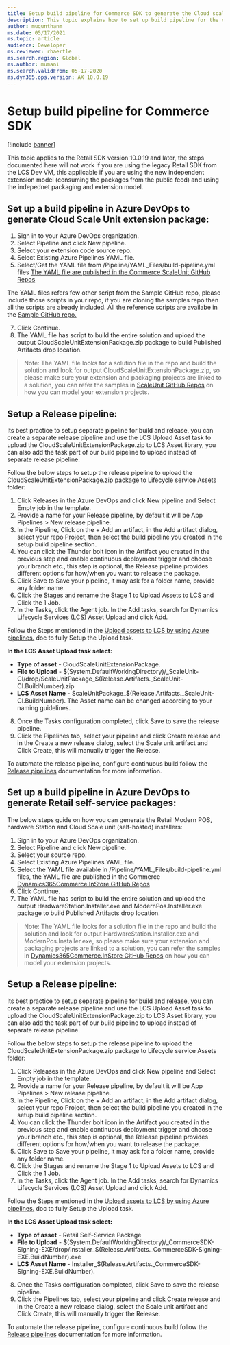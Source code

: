 ```yaml
---
title: Setup build pipeline for Commerce SDK to generate the Cloud scale unit and Self-service deployable packages.
description: This topic explains how to set up build pipeline for the commerce SDK to generate the deployable package for the extension code.
author: mugunthanm
ms.date: 05/17/2021
ms.topic: article
audience: Developer
ms.reviewer: rhaertle
ms.search.region: Global
ms.author: mumani
ms.search.validFrom: 05-17-2020
ms.dyn365.ops.version: AX 10.0.19
---
```


# Setup build pipeline for Commerce SDK

[!include [banner](../../../includes/banner.md)]

This topic applies to the Retail SDK version 10.0.19 and later, the steps documented here will not work if you are using the legacy Retail SDK from the LCS Dev VM, this applicable if you are using the new independent extension model (consuming the packages from the public feed) and using the indepednet packaging and extension model.

## Set up a build pipeline in Azure DevOps to generate Cloud Scale Unit extension package:

1. Sign in to your Azure DevOps organization.
2. Select Pipeline and click New pipeline.
3. Select your extension code source repo.
4. Select Existing Azure Pipelines YAML file.
5. Select/Get the YAML file from /Pipeline/YAML_Files/build-pipeline.yml files [The YAML file are published in the Commerce ScaleUnit GitHub Repos](https://github.com/microsoft/Dynamics365Commerce.ScaleUnit/blob/release/9.29/Pipeline/YAML_Files/build-pipeline.yml)

The YAML files refers few other script from the Sample GitHub repo, please include those scripts in your repo, if you are cloning the samples repo then all the scripts are already included.
All the reference scripts are availabe in the [Sample GitHub repo.](https://github.com/microsoft/Dynamics365Commerce.ScaleUnit/tree/release/9.29/Pipeline/PowerShellScripts)

7. Click Continue.
8. The YAML file has script to build the entire solution and upload the output CloudScaleUnitExtensionPackage.zip package to build Published Artifacts drop location.

>
> Note: The YAML file looks for a solution file in the repo and build the solution and look for output CloudScaleUnitExtensionPackage.zip, so please make sure your extension and packaging projects are linked to a solution, you can refer the samples in [ScaleUnit GitHub Repos](https://github.com/microsoft/Dynamics365Commerce.ScaleUnit/tree/release/9.29) on how you can model your extension projects.

## Setup a Release pipeline:

Its best practice to setup separate pipeline for build and release, you can create a separate release pipeline and use the LCS Upload Asset task to upload the CloudScaleUnitExtensionPackage.zip to LCS Asset library, you can also add the task part of our build pipeline to upload instead of separate release pipeline.

Follow the below steps to setup the release pipeline to upload the CloudScaleUnitExtensionPackage.zip package to Lifecycle service Assets folder:

1. Click Releases in the Azure DevOps and click New pipeline and Select Empty job in the template.
2. Provide a name for your Release pipeline, by default it will be App Pipelines > New release pipeline.
3. In the Pipeline, Click on the + Add an artifact, in the Add  artifact dialog, select your repo Project, then select the build pipeline you created in the setup build pipeline section.
4. You can click the Thunder bolt icon in the Artifact you created in the previous step and enable continuous deployment trigger and choose your branch etc., this step is optional, the Release pipeline provides different options for how/when you want to release the package.
5. Click Save to Save your pipeline, it may ask for a folder name, provide any folder name.
6. Click the Stages and rename the Stage 1 to Upload Assets to LCS and Click the 1 Job.
7. In the Tasks, click the Agent job. In the Add tasks, search for Dynamics Lifecycle Services (LCS) Asset Upload and click Add.

Follow the Steps mentioned in the [Upload assets to LCS by using Azure pipelines.](https://docs.microsoft.com/en-us/dynamics365/fin-ops-core/dev-itpro/dev-tools/pipeline-asset-upload) doc to fully Setup the Upload task.

**In the LCS Asset Upload task select:**

- **Type of asset** -  CloudScaleUnitExtensionPackage.
- **File to Upload** - $(System.DefaultWorkingDirectory)/_ScaleUnit-CI/drop/ScaleUnitPackage_$(Release.Artifacts._ScaleUnit-CI.BuildNumber).zip
- **LCS Asset Name** - ScaleUnitPackage_$(Release.Artifacts._ScaleUnit-CI.BuildNumber). The Asset name can be changed according to your naming guidelines. 

8. Once the Tasks configuration completed, click Save to save the release pipeline.
9. Click the Pipelines tab, select your pipeline and click Create release and in the Create a new release dialog, select the Scale unit artifact and Click Create, this will manually trigger the Release.

To automate the release pipeline, configure continuous build follow the [Release pipelines](https://docs.microsoft.com/en-us/azure/devops/pipelines/release/?view=azure-devops) documentation for more information.

## Set up a build pipeline in Azure DevOps to generate Retail self-service packages:

The below steps guide on how you can generate the Retail Modern POS, hardware Station and Cloud Scale unit (self-hosted) installers:

1. Sign in to your Azure DevOps organization.
2. Select Pipeline and click New pipeline.
3. Select your source repo.
4. Select Existing Azure Pipelines YAML file.
5. Select the YAML file available in /Pipeline/YAML_Files/build-pipeline.yml files, the YAML file are published in the Commerce [Dynamics365Commerce.InStore GitHub Repos]( https://github.com/microsoft/Dynamics365Commerce.InStore/blob/release/9.29/Pipeline/YAML_Files/build-pipeline.yml)
6. Click Continue.
7. The YAML file has script to build the entire solution and upload the output HardwareStation.Installer.exe and ModernPos.Installer.exe package to build Published Artifacts drop location.

>
> Note: The YAML file looks for a solution file in the repo and build the solution and look for output HardwareStation.Installer.exe and ModernPos.Installer.exe, so please make sure your extension and packaging projects are linked to a solution, you can refer the samples in [Dynamics365Commerce.InStore GitHub Repos]( https://github.com/microsoft/Dynamics365Commerce.InStore/tree/release/9.29) on how you can model your extension projects.

## Setup a Release pipeline:

Its best practice to setup separate pipeline for build and release, you can create a separate release pipeline and use the LCS Upload Asset task to upload the CloudScaleUnitExtensionPackage.zip to LCS Asset library, you can also add the task part of our build pipeline to upload instead of separate release pipeline.

Follow the below steps to setup the release pipeline to upload the CloudScaleUnitExtensionPackage.zip package to Lifecycle service Assets folder:

1. Click Releases in the Azure DevOps and click New pipeline and Select Empty job in the template.
2. Provide a name for your Release pipeline, by default it will be App Pipelines > New release pipeline.
3. In the Pipeline, Click on the + Add an artifact, in the Add  artifact dialog, select your repo Project, then select the build pipeline you created in the setup build pipeline section.
4. You can click the Thunder bolt icon in the Artifact you created in the previous step and enable continuous deployment trigger and choose your branch etc., this step is optional, the Release pipeline provides different options for how/when you want to release the package.
5. Click Save to Save your pipeline, it may ask for a folder name, provide any folder name.
6. Click the Stages and rename the Stage 1 to Upload Assets to LCS and Click the 1 Job.
7. In the Tasks, click the Agent job. In the Add tasks, search for Dynamics Lifecycle Services (LCS) Asset Upload and click Add.

Follow the Steps mentioned in the [Upload assets to LCS by using Azure pipelines.](https://docs.microsoft.com/en-us/dynamics365/fin-ops-core/dev-itpro/dev-tools/pipeline-asset-upload) doc to fully Setup the Upload task.


**In the LCS Asset Upload task select:**

- **Type of asset** -  Retail Self-Service Package
- **File to Upload** - $(System.DefaultWorkingDirectory)/_CommerceSDK-Signing-EXE/drop/Installer_$(Release.Artifacts._CommerceSDK-Signing-EXE.BuildNumber).exe
- **LCS Asset Name** - Installer_$(Release.Artifacts._CommerceSDK-Signing-EXE.BuildNumber).

8. Once the Tasks configuration completed, click Save to save the release pipeline.
9. Click the Pipelines tab, select your pipeline and click Create release and in the Create a new release dialog, select the Scale unit artifact and Click Create, this will manually trigger the Release.

To automate the release pipeline, configure continuous build follow the [Release pipelines](https://docs.microsoft.com/en-us/azure/devops/pipelines/release/?view=azure-devops) documentation for more information.



